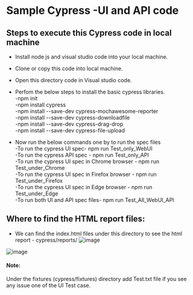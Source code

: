 # Sample Cypress -UI and API code

## Steps to execute this Cypress code in local machine
- Install node js and visual studio code into your local machine.
- Clone or copy this code into local machine.
- Open this directory code in Visual studio code.
- Perfom the below steps to install the basic cypress libraries.\
-npm init\
-npm install cypress\
-npm install --save-dev cypress-mochawesome-reporter\
-npm install  --save-dev cypress-downloadfile\
-npm install --save-dev cypress-drag-drop\
-npm install --save-dev cypress-file-upload

-  Now run the below commands one by to run the spec files\
-To run the cypress UI spec- npm run Test_only_WebUI\
-To run the cypress API spec - npm run Test_only_API\
-To run the cypress UI spec in Chrome browser - npm run Test_under_Chrome\
-To run the cypress UI spec in Firefox browser - npm run Test_under_Firefox\
-To run the cypress UI spec in Edge browser - npm run Test_under_Edge\
-To run both UI and API spec files- npm run Test_All_WebUI_API

## Where to find the HTML report files:
-  We can find the index.html files under this directory to see the html report - cypress/reports/
![image](https://user-images.githubusercontent.com/56149368/234646168-a9698d3b-a870-4621-b11e-43fb17ff3eab.png)

![image](https://user-images.githubusercontent.com/56149368/234645621-55d795a0-a798-45a2-8034-f3c2566e6901.png)


#### Note:
Under the fixtures (cypress/fixtures) directory add Test.txt file if you see any issue one of the UI Test case.


